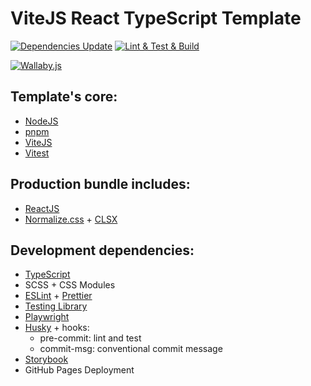 # ViteJS React TypeScript Template

[![Dependencies Update](https://github.com/cTux/vitejs-react-ts-template/actions/workflows/dependencies-update.yml/badge.svg)](https://github.com/cTux/vitejs-react-ts-template/actions/workflows/dependencies-update.yml)
[![Lint & Test & Build](https://github.com/cTux/vitejs-react-ts-template/actions/workflows/lint-test-build.yml/badge.svg)](https://github.com/cTux/vitejs-react-ts-template/actions/workflows/lint-test-build.yml)

[![Wallaby.js](https://img.shields.io/badge/wallaby.js-configured-green.svg)](https://wallabyjs.com)

## Template's core:
* [NodeJS](https://nodejs.org/en/)
* [pnpm](https://pnpm.io/)
* [ViteJS](https://vitejs.dev/)
* [Vitest](https://vitest.dev/)

## Production bundle includes:

* [ReactJS](https://reactjs.org/)
* [Normalize.css](https://necolas.github.io/normalize.css/) + [CLSX](https://www.npmjs.com/package/clsx)

## Development dependencies:

* [TypeScript](https://www.typescriptlang.org/)
* SCSS + CSS Modules 
* [ESLint](https://eslint.org/) + [Prettier](https://prettier.io/)
* [Testing Library](https://testing-library.com/)
* [Playwright](https://playwright.dev/)
* [Husky](https://www.npmjs.com/package/husky) + hooks:
  * pre-commit: lint and test
  * commit-msg: conventional commit message
* [Storybook](https://storybook.js.org/)
* GitHub Pages Deployment

